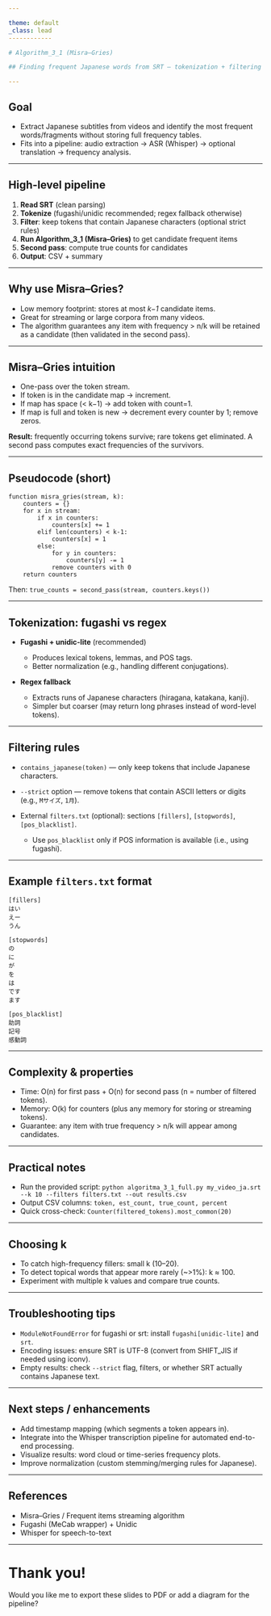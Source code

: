 ```yaml
---

theme: default
_class: lead
------------

# Algorithm_3_1 (Misra–Gries)

## Finding frequent Japanese words from SRT — tokenization + filtering

---
```


## Goal

* Extract Japanese subtitles from videos and identify the most frequent words/fragments without storing full frequency tables.
* Fits into a pipeline: audio extraction → ASR (Whisper) → optional translation → frequency analysis.

---

## High-level pipeline

1. **Read SRT** (clean parsing)
2. **Tokenize** (fugashi/unidic recommended; regex fallback otherwise)
3. **Filter**: keep tokens that contain Japanese characters (optional strict rules)
4. **Run Algorithm_3_1 (Misra–Gries)** to get candidate frequent items
5. **Second pass**: compute true counts for candidates
6. **Output**: CSV + summary

---

## Why use Misra–Gries?

* Low memory footprint: stores at most *k−1* candidate items.
* Great for streaming or large corpora from many videos.
* The algorithm guarantees any item with frequency > n/k will be retained as a candidate (then validated in the second pass).

---

## Misra–Gries intuition

* One-pass over the token stream.
* If token is in the candidate map → increment.
* If map has space (< k−1) → add token with count=1.
* If map is full and token is new → decrement every counter by 1; remove zeros.

**Result:** frequently occurring tokens survive; rare tokens get eliminated. A second pass computes exact frequencies of the survivors.

---

## Pseudocode (short)

```text
function misra_gries(stream, k):
    counters = {}
    for x in stream:
        if x in counters:
            counters[x] += 1
        elif len(counters) < k-1:
            counters[x] = 1
        else:
            for y in counters:
                counters[y] -= 1
            remove counters with 0
    return counters
```

Then: `true_counts = second_pass(stream, counters.keys())`

---

## Tokenization: fugashi vs regex

* **Fugashi + unidic-lite** (recommended)

  * Produces lexical tokens, lemmas, and POS tags.
  * Better normalization (e.g., handling different conjugations).

* **Regex fallback**

  * Extracts runs of Japanese characters (hiragana, katakana, kanji).
  * Simpler but coarser (may return long phrases instead of word-level tokens).

---

## Filtering rules

* `contains_japanese(token)` — only keep tokens that include Japanese characters.
* `--strict` option — remove tokens that contain ASCII letters or digits (e.g., `Mサイズ`, `1月`).
* External `filters.txt` (optional): sections `[fillers]`, `[stopwords]`, `[pos_blacklist]`.

  * Use `pos_blacklist` only if POS information is available (i.e., using fugashi).

---

## Example `filters.txt` format

```
[fillers]
はい
えー
うん

[stopwords]
の
に
が
を
は
です
ます

[pos_blacklist]
助詞
記号
感動詞
```

---

## Complexity & properties

* Time: O(n) for first pass + O(n) for second pass (n = number of filtered tokens).
* Memory: O(k) for counters (plus any memory for storing or streaming tokens).
* Guarantee: any item with true frequency > n/k will appear among candidates.

---

## Practical notes

* Run the provided script:
  `python algoritma_3_1_full.py my_video_ja.srt --k 10 --filters filters.txt --out results.csv`
* Output CSV columns: `token, est_count, true_count, percent`
* Quick cross-check: `Counter(filtered_tokens).most_common(20)`

---

## Choosing k

* To catch high-frequency fillers: small k (10–20).
* To detect topical words that appear more rarely (~>1%): k ≈ 100.
* Experiment with multiple k values and compare true counts.

---

## Troubleshooting tips

* `ModuleNotFoundError` for fugashi or srt: install `fugashi[unidic-lite]` and `srt`.
* Encoding issues: ensure SRT is UTF-8 (convert from SHIFT_JIS if needed using iconv).
* Empty results: check `--strict` flag, filters, or whether SRT actually contains Japanese text.

---

## Next steps / enhancements

* Add timestamp mapping (which segments a token appears in).
* Integrate into the Whisper transcription pipeline for automated end-to-end processing.
* Visualize results: word cloud or time-series frequency plots.
* Improve normalization (custom stemming/merging rules for Japanese).

---

## References

* Misra–Gries / Frequent items streaming algorithm
* Fugashi (MeCab wrapper) + Unidic
* Whisper for speech-to-text

---

# Thank you!

Would you like me to export these slides to PDF or add a diagram for the pipeline?
